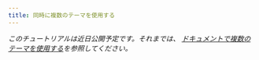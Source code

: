 ```yaml
---
title: 同時に複数のテーマを使用する
---
```


_このチュートリアルは近日公開予定です。それまでは、 [ドキュメントで複数のテーマを使用する](/docs/themes/using-multiple-gatsby-themes)を参照してください。_
